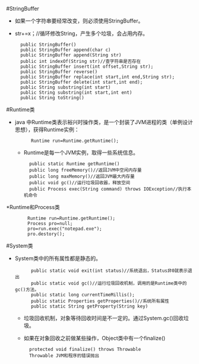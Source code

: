#StringBuffer
* 如果一个字符串要经常改变，则必须使用StringBuffer。
* str+=x；//循环修改String，产生多个垃圾，会占用内存。

		public StringBuffer()
		public StringBuffer append(char c)
		public StringBuffer append(String str)
		public int indexOf(String str)//查字符串是否存在
		public StringBuffer insert(int offset,String str);
		public StringBuffer reverse()
		public StringBuffer replace(int start,int end,String str);
		public StringBuffer delete(int start,int end);
		public String substring(int start)
		public String substring(int start,int ent)
		public String toString()
#Runtime类
* java 中Runtime类表示裕兴时操作类，是一个封装了JVM进程的类（单例设计思想），获得Runtime实例：
		
			Runtime run=Runtime.getRuntime();
	* Runtime是每一个JVM实例，取得一些系统信息。

			public static Runtime getRuntime()
			public long freeMemory()//返回JVM中空闲内存量
			public long maxMemory()//返回JVM最大内存量
			public void gc()//运行垃圾回收器，释放空间
			public Process exec(String command) throws IOException//执行本机命令
*Runtime和Process类

			Runtime run=Runtime.getRuntime();
			Process pro=null;
			pro=run.exec("notepad.exe");
			pro.destory();
#System类
* System类中的所有属性都是静态的。
		
			public static void exit(int status)//系统退出，Status非0就表示退出
			public static void gc()//运行垃圾回收机制，调用的是Runtime类中的gc()方法。
			public static long currentTimeMillis();
			public static Properties getProperties()//系统所有属性
			public static String getProperty(String key)
	* 垃圾回收机制，对象等待回收时间是不一定的。通过System.gc()回收垃圾。
	* 如果在对象回收之前做某些操作，Object类中有一个finalize()

			protected void finalize() throws Throwable
			Throwable JVM和程序的错误抛出